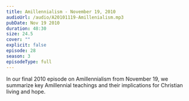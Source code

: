 ```yaml
---
title: Amillennialism - November 19, 2010
audioUrl: /audio/A20101119-Amillenialism.mp3
pubDate: Nov 19 2010
duration: 48:30
size: 24.5
cover: ""
explicit: false
episode: 28
season: 3
episodeType: full
---
```

In our final 2010 episode on Amillennialism from November 19, we summarize key Amillennial teachings and their implications for Christian living and hope.
